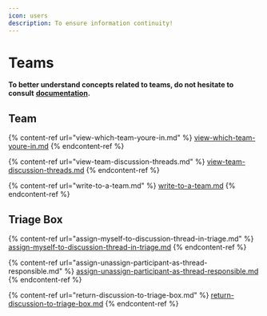 ```yaml
---
icon: users
description: To ensure information continuity!
---
```


# Teams

**To better understand concepts related to teams, do not hesitate to consult** [**documentation**](https://support.braver.net/for-professionals/teams)**.**

## Team

{% content-ref url="view-which-team-youre-in.md" %}
[view-which-team-youre-in.md](view-which-team-youre-in.md)
{% endcontent-ref %}

{% content-ref url="view-team-discussion-threads.md" %}
[view-team-discussion-threads.md](view-team-discussion-threads.md)
{% endcontent-ref %}

{% content-ref url="write-to-a-team.md" %}
[write-to-a-team.md](write-to-a-team.md)
{% endcontent-ref %}

## Triage Box

{% content-ref url="assign-myself-to-discussion-thread-in-triage.md" %}
[assign-myself-to-discussion-thread-in-triage.md](assign-myself-to-discussion-thread-in-triage.md)
{% endcontent-ref %}

{% content-ref url="assign-unassign-participant-as-thread-responsible.md" %}
[assign-unassign-participant-as-thread-responsible.md](assign-unassign-participant-as-thread-responsible.md)
{% endcontent-ref %}

{% content-ref url="return-discussion-to-triage-box.md" %}
[return-discussion-to-triage-box.md](return-discussion-to-triage-box.md)
{% endcontent-ref %}
